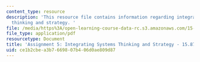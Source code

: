 ```yaml
---
content_type: resource
description: 'This resource file contains information regarding integrating systems
  thinking and strategy. '
file: /media/https%3A/open-learning-course-data-rc.s3.amazonaws.com/15-871-introduction-to-system-dynamics-fall-2013/ce1b2cbea3b7669807b406d0ae809d87_MIT15_871F13_ass5.pdf
file_type: application/pdf
resourcetype: Document
title: 'Assignment 5: Integrating Systems Thinking and Strategy - 15.871 Fall 2013'
uid: ce1b2cbe-a3b7-6698-07b4-06d0ae809d87
---
```

